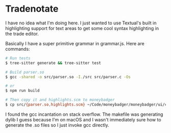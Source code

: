 # Tradenotate

I have no idea what I'm doing here. I just wanted to use Textual's built in highlighting support for text areas to get some cool syntax highlighting in the trade editor.

Basically I have a super primitive grammar in grammar.js. Here are commands:

```sh
# Run tests
$ tree-sitter generate && tree-sitter test

# Build parser.so
$ gcc -shared -o src/parser.so -I./src src/parser.c -Os

# or
$ npm run build

# Then copy it and highlights.scm to moneybadger
$ cp src/{parser.so,highlights.scm} ~/Code/moneybadger/moneybadger/ui/components/
```

I found the gcc incantation on stack overflow. The makefile was generating dylib I guess because I'm on macOS and I wasn't immediately sure how to generate the .so files so I just invoke gcc directly.
